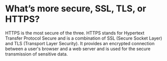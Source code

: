# What’s more secure, SSL, TLS, or HTTPS?

HTTPS is the most secure of the three. HTTPS stands for Hypertext Transfer Protocol Secure and is a combination of SSL (Secure Socket Layer) and TLS (Transport Layer Security). It provides an encrypted connection between a user's browser and a web server and is used for the secure transmission of sensitive data.
